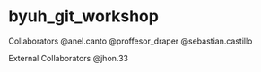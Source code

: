 # byuh_git_workshop

Collaborators
@anel.canto @proffesor_draper @sebastian.castillo

External Collaborators
@jhon.33
